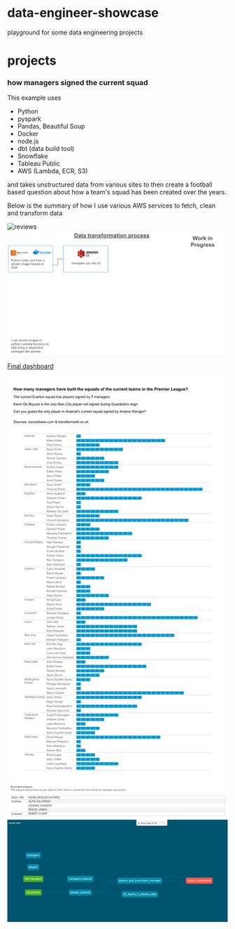 # data-engineer-showcase
playground for some data engineering projects

# projects

### how managers signed the current squad
This example uses
- Python
- pyspark
- Pandas, Beautiful Soup
- Docker
- node.js
- dbt (data build tool)
- Snowflake
- Tableau Public
- AWS (Lambda, ECR, S3)

and takes unstructured data from various sites to then create a football based question about how a team's squad has been created over the years.

Below is the summary of how I use various AWS services to fetch, clean and transform data

![reviews](/reviews.png?raw=true "reviews")
![aws](/aws.png?raw=true "aws")

[Final dashboard](https://public.tableau.com/app/profile/danjpharrington/viz/number_of_players_per_manager/Squads)

![dashboard](/Squads.png?raw=true "Tableau Dashboard")
![dag](/dbt_dag.png?raw=true "DBT DAG")


